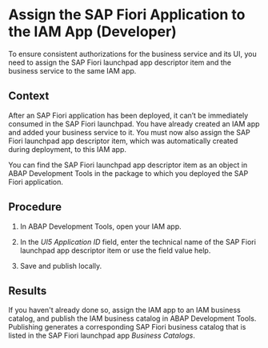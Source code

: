 <!-- loio04330b95ea524c9bb89a3d1777c616e6 -->

# Assign the SAP Fiori Application to the IAM App \(Developer\)

To ensure consistent authorizations for the business service and its UI, you need to assign the SAP Fiori launchpad app descriptor item and the business service to the same IAM app.



## Context

After an SAP Fiori application has been deployed, it can’t be immediately consumed in the SAP Fiori launchpad. You have already created an IAM app and added your business service to it. You must now also assign the SAP Fiori launchpad app descriptor item, which was automatically created during deployment, to this IAM app.

You can find the SAP Fiori launchpad app descriptor item as an object in ABAP Development Tools in the package to which you deployed the SAP Fiori application.



## Procedure

1.  In ABAP Development Tools, open your IAM app.

2.  In the *UI5 Application ID* field, enter the technical name of the SAP Fiori launchpad app descriptor item or use the field value help.

3.  Save and publish locally.




<a name="loio04330b95ea524c9bb89a3d1777c616e6__result_ljc_fcy_xmb"/>

## Results

If you haven't already done so, assign the IAM app to an IAM business catalog, and publish the IAM business catalog in ABAP Development Tools. Publishing generates a corresponding SAP Fiori business catalog that is listed in the SAP Fiori launchpad app *Business Catalogs*.

